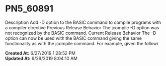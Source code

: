 # PN5_60891

Description Add -D option to the BASIC command to compile programs with a compiler directive Previous Release Behavior The jcompile -D option was not recognized by the BASIC command. Current Release Behavior The -D option can now be used with the BASIC command giving the same functionality as with the jcompile command. For example, given the followi  

**Created At:** 6/27/2019 1:28:52 PM  
**Updated At:** 6/29/2019 8:04:10 AM  

